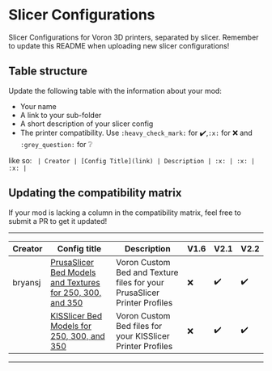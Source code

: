 # Slicer Configurations

Slicer Configurations for Voron 3D printers, separated by slicer.
Remember to update this README when uploading new slicer configurations!

## Table structure

Update the following table with the information about your mod:
- Your name
- A link to your sub-folder
- A short description of your slicer config
- The printer compatibility. Use `:heavy_check_mark:` for :heavy_check_mark:,`:x:` for :x: and `:grey_question:` for :grey_question:

like so:
`
| Creator | [Config Title](link) | Description | :x: | :x: | :x: |`

## Updating the compatibility matrix

If your mod is lacking a column in the compatibility matrix, feel free to submit a PR to get it updated!

---

| Creator | Config title | Description | V1.6 | V2.1 | V2.2 |
|---------|--------------|-------------|------|------|------|
| bryansj  | [PrusaSlicer Bed Models and Textures for 250, 300, and 350](./PrusaSlicer/bryansj/) | Voron Custom Bed and Texture files for your PrusaSlicer Printer Profiles | :x: | :heavy_check_mark: | :heavy_check_mark: |
| | [KISSlicer Bed Models for 250, 300, and 350](./KISSlicer/bryansj/beds) | Voron Custom Bed files for your KISSlicer Printer Profiles | :x: | :heavy_check_mark: | :heavy_check_mark: |

---

